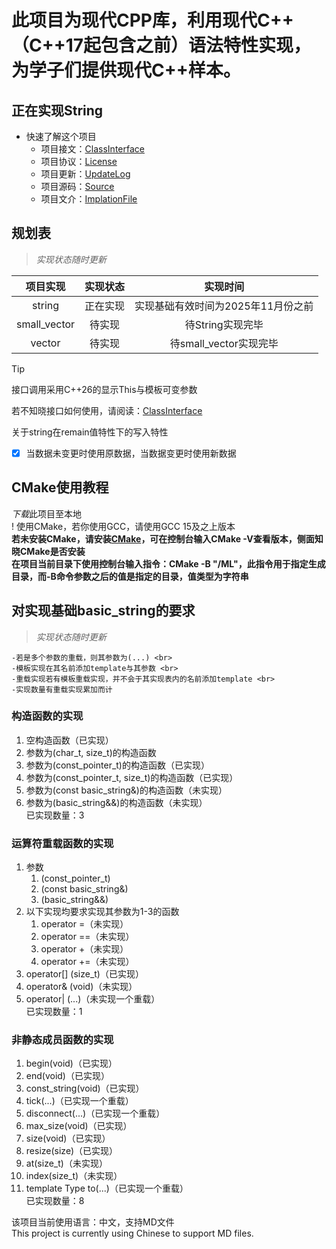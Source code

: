 # 此项目为现代CPP库，利用现代C++（C++17起包含之前）语法特性实现，为学子们提供现代C++样本。

## 正在实现String

* 快速了解这个项目
    - 项目接文：[ClassInterface]
    - 项目协议：[License]
    - 项目更新：[UpdateLog]
    - 项目源码：[Source]
    - 项目文介：[ImplationFile]

## 规划表
> *实现状态随时更新*

| 项目实现 | 实现状态 | 实现时间 |
| :---: | :---: | :---: |
| string | 正在实现 | 实现基础有效时间为2025年11月份之前 |
| small_vector | 待实现 | 待String实现完毕 |
| vector | 待实现 | 待small_vector实现完毕 |

> [!TIP]
> 接口调用采用C++26的显示This与模板可变参数
>
> 若不知晓接口如何使用，请阅读：[ClassInterface]


<dl>
    <dt>关于string在remain值特性下的写入特性</dt>
</dl>

- [x] 当数据未变更时使用原数据，当数据变更时使用新数据

## CMake使用教程
*下载*此项目至本地 <br>
! 使用CMake，若你使用GCC，请使用GCC 15及之上版本 <br>
**若未安装CMake，请安装[CMake](https://cmake.org/)，可在控制台输入CMake -V查看版本，侧面知晓CMake是否安装** <br>
**在项目当前目录下使用控制台输入指令：CMake -B "/ML"，此指令用于指定生成目录，而-B命令参数之后的值是指定的目录，值类型为字符串** <br>

## 对实现基础basic_string的要求
> *实现状态随时更新*

    -若是多个参数的重载，则其参数为(...) <br>
    -模板实现在其名前添加template与其参数 <br>
    -重载实现若有模板重载实现，并不会于其实现表内的名前添加template <br>
    -实现数量有重载实现累加而计

### 构造函数的实现
1. 空构造函数（已实现）
2. 参数为(char_t, size_t)的构造函数
3. 参数为(const_pointer_t)的构造函数（已实现）
4. 参数为(const_pointer_t, size_t)的构造函数（已实现）
5. 参数为(const basic_string&)的构造函数（未实现）
6. 参数为(basic_string&&)的构造函数（未实现）<br>
    已实现数量：3

### 运算符重载函数的实现
1. 参数
    1. (const_pointer_t)
    2. (const basic_string&)
    3. (basic_string&&)
2. 以下实现均要求实现其参数为1-3的函数
    1. operator =（未实现）
    2. operator ==（未实现）
    3. operator +（未实现）
    4. operator +=（未实现）
3. operator[] (size_t)（已实现）
4. operator& (void)（未实现）
5. operator| (...)（未实现一个重载）<br>
    已实现数量：1

### 非静态成员函数的实现
 1. begin(void)（已实现）
 2. end(void)（已实现）
 3. const_string(void)（已实现）
 4. tick(...)（已实现一个重载）
 5. disconnect(...)（已实现一个重载）
 6. max_size(void)（已实现）
 7. size(void)（已实现）
 8. resize(size)（已实现）
 9. at(size_t)（未实现）
10. index(size_t)（未实现）
11. template<class Type> Type to(...)（已实现一个重载）<br>
    已实现数量：8

该项目当前使用语言：中文，支持MD文件 <br>
This project is currently using Chinese to support MD files.

[ClassInterface]: https://github.com/RockingHeart/Modern-Librarys/blob/main/Describes/ClassInterface.md
[License]: https://github.com/RockingHeart/Modern-Librarys/blob/main/Describes/License.md
[UpdateLog]: https://github.com/RockingHeart/Modern-Librarys/blob/main/Describes/UpdateLog.md
[Source]: https://github.com/RockingHeart/Modern-Librarys/tree/main/ModernLibrary/Src
[ImplationFile]: https://github.com/RockingHeart/Modern-Librarys/blob/main/Describes/ImplationFile.md